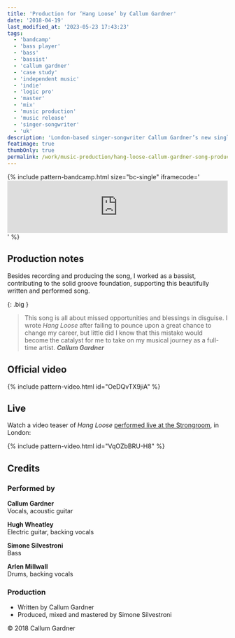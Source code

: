 ```yaml
---
title: 'Production for ‘Hang Loose’ by Callum Gardner'
date: '2018-04-19'
last_modified_at: '2023-05-23 17:43:23'
tags:
  - 'bandcamp'
  - 'bass player'
  - 'bass'
  - 'bassist'
  - 'callum gardner'
  - 'case study'
  - 'independent music'
  - 'indie'
  - 'logic pro'
  - 'master'
  - 'mix'
  - 'music production'
  - 'music release'
  - 'singer-songwriter'
  - 'uk'
description: 'London-based singer-songwriter Callum Gardner’s new single, ‘Hang Loose’, is out now. Bass and full production by Minutes to Midnight.'
featimage: true
thumbOnly: true
permalink: /work/music-production/hang-loose-callum-gardner-song-production/
---
```

{% include pattern-bandcamp.html size="bc-single" iframecode='<iframe style="border: 0; width: 100%; height: 120px;" src="https://bandcamp.com/EmbeddedPlayer/track=1148436830/size=large/bgcol=ffffff/linkcol=333333/tracklist=false/artwork=small/transparent=true/"><a href="https://callumgardner.bandcamp.com/track/hang-loose">Hang Loose by Callum Gardner</a></iframe>' %}

## Production notes

Besides recording and producing the song, I worked as a bassist, contributing to the solid groove foundation, supporting this beautifully written and performed song.

{: .big }
> This song is all about missed opportunities and blessings in disguise. I wrote _Hang Loose_ after failing to pounce upon a great chance to change my career, but little did I know that this mistake would become the catalyst for me to take on my musical journey as a full-time artist.
> <cite>**Callum Gardner**</cite>

## Official video

{% include pattern-video.html id="OeDQvTX9jiA" %}

## Live

Watch a video teaser of _Hang Loose_ [performed live at the Strongroom](/blog/live-shows/), in London:

{% include pattern-video.html id="VqOZbBRU-H8" %}

## Credits

### Performed by

**Callum Gardner**<br>
Vocals, acoustic guitar

**Hugh Wheatley**<br>
Electric guitar, backing vocals

**Simone Silvestroni**<br>
Bass

**Arlen Millwall**<br>
Drums, backing vocals

### Production

- Written by Callum Gardner
- Produced, mixed and mastered by Simone Silvestroni

&copy; 2018 Callum Gardner